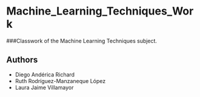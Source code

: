 # Machine_Learning_Techniques_Work
###Classwork of the Machine Learning Techniques subject.

## Authors
* Diego Andérica Richard
* Ruth Rodríguez-Manzaneque López
* Laura Jaime Villamayor